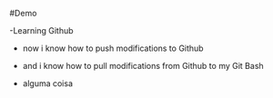 #Demo

-Learning Github

- now i know how to push modifications to Github

- and i know how to pull modifications from Github to my Git Bash

- alguma coisa 

